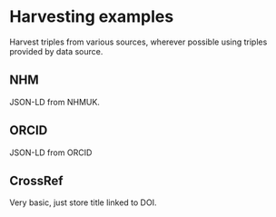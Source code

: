 # Harvesting examples

Harvest triples from various sources, wherever possible using triples provided by data source.

## NHM

JSON-LD from NHMUK.

## ORCID

JSON-LD from ORCID

## CrossRef

Very basic, just store title linked to DOI.



